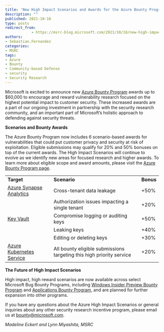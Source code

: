 ```yaml
---
title: 'New High Impact Scenarios and Awards for the Azure Bounty Program'
description: ""
published: 2021-10-18
type: posts
redirect_from:
            - https://msrc-blog.microsoft.com/2021/10/18/new-high-impact-scenarios-and-awards-for-the-azure-bounty-program/
authors:
- Sebastian.Fernandez
categories:
- MSRC
tags:
- Azure
- Bounty
- Community-based Defense
- security
- Security Research
---
```

Microsoft is excited to announce new [Azure Bounty Program](https://www.microsoft.com/msrc/bounty-microsoft-azure) awards up to \$60,000 to encourage and reward vulnerability research focused on the highest potential impact to customer security. These increased awards are a part of our ongoing investment in partnership with the security research community, and an important part of Microsoft’s holistic approach to defending against security threats.

**Scenarios and Bounty Awards**

The Azure Bounty Program now includes 6 scenario-based awards for vulnerabilities that could put customer privacy and security at risk of exploitation. Eligible submissions may qualify for 20% and 50% bonuses on top of the current awards. The High Impact Scenarios will continue to evolve as we identify new areas for focused research and higher awards. To learn more about eligible scope and award amounts, please visit the [Azure Bounty Program page](https://www.microsoft.com/msrc/bounty-microsoft-azure).

|                                                                                            |                                                                      |           |
| ------------------------------------------------------------------------------------------ | -------------------------------------------------------------------- | --------- |
| **Target**                                                                                 | **Scenario**                                                         | **Bonus** |
| [Azure Synapse Analytics](https://azure.microsoft.com/en-us/services/synapse-analytics/)   | Cross-tenant data leakage                                            | +50%      |
|                                                                                            | Authorization issues impacting a single tenant                       | +20%      |
| [Key Vault](https://azure.microsoft.com/en-us/services/key-vault/)                         | Compromise logging or auditing keys                                  | +50%      |
|                                                                                            | Leaking keys                                                         | +40%      |
|                                                                                            | Editing or deleting keys                                             | +30%      |
| [Azure Kubernetes Service](https://azure.microsoft.com/en-us/services/kubernetes-service/) | All bounty eligible submissions targeting this high priority service | +20%      |

**The Future of High Impact Scenarios**

High impact, high reward scenarios are now available across select Microsoft Bug Bounty Programs, including [Windows Insider Preview Bounty Program](https://www.microsoft.com/en-us/msrc/bounty-windows-insider-preview) and [Applications Bounty Program](https://www.microsoft.com/en-us/msrc/bounty-applications), and are planned for further expansion into other programs.

If you have any questions about the Azure High Impact Scenarios or general inquiries about any other security research incentive program, please email us at [bounty@microsoft.com](mailto:bounty@microsoft.com).

_Madeline Eckert and Lynn Miyashita, MSRC_
